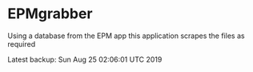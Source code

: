 # EPMgrabber
Using a database from the EPM app this application scrapes the files as required


Latest backup: Sun Aug 25 02:06:01 UTC 2019
